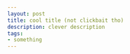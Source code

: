 ```yaml
---
layout: post
title: cool title (not clickbait tho)
description: clever description
tags:
- something
---
```

